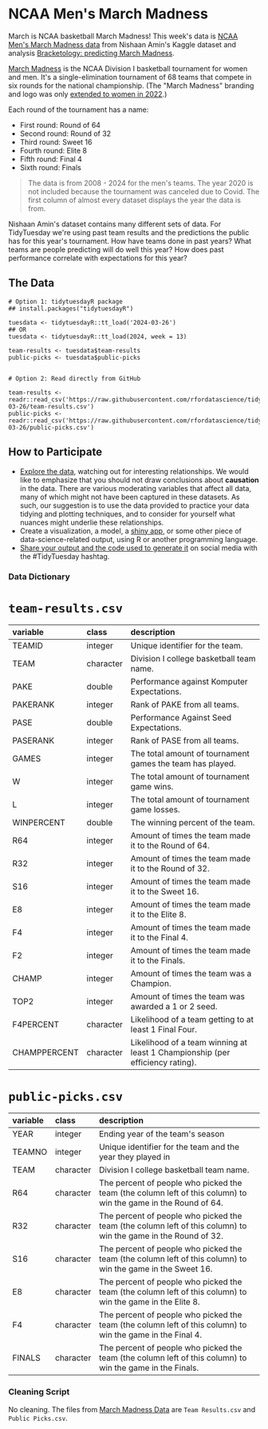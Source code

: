 # NCAA Men's March Madness 

March is NCAA basketball March Madness! This week's data is [NCAA Men's March Madness data](https://www.kaggle.com/datasets/nishaanamin/march-madness-data) from Nishaan Amin's Kaggle dataset and analysis [Bracketology: predicting March Madness](https://www.kaggle.com/code/nishaanamin/bracketology-predicting-march-madness). 

[March Madness](https://en.wikipedia.org/wiki/NCAA_Division_I_men%27s_basketball_tournament) is the NCAA Division I basketball tournament for women and men. It's a single-elimination tournament of 68 teams that compete in six rounds for the national championship. (The "March Madness" branding and logo was only [extended to women in 2022](https://www.ncaa.com/news/basketball-women/article/2021-09-29/march-madness-brand-will-be-used-di-womens-basketball-championship).) 

Each round of the tournament has a name:

* First round: Round of 64
* Second round: Round of 32
* Third round: Sweet 16
* Fourth round: Elite 8
* Fifth round: Final 4
* Sixth round: Finals


>The data is from 2008 - 2024 for the men's teams. The year 2020 is not included because the tournament was canceled due to Covid. The first column of almost every dataset displays the year the data is from. 

Nishaan Amin's dataset contains many different sets of data. For TidyTuesday we're using past team results and the predictions the public has for this year's tournament. How have teams done in past years? What teams are people predicting will do well this year? How does past performance correlate with expectations for this year?

## The Data

```{r}
# Option 1: tidytuesdayR package 
## install.packages("tidytuesdayR")

tuesdata <- tidytuesdayR::tt_load('2024-03-26')
## OR
tuesdata <- tidytuesdayR::tt_load(2024, week = 13)

team-results <- tuesdata$team-results
public-picks <- tuesdata$public-picks


# Option 2: Read directly from GitHub

team-results <- readr::read_csv('https://raw.githubusercontent.com/rfordatascience/tidytuesday/master/data/2024/2024-03-26/team-results.csv')
public-picks <- readr::read_csv('https://raw.githubusercontent.com/rfordatascience/tidytuesday/master/data/2024/2024-03-26/public-picks.csv')

```

## How to Participate

- [Explore the data](https://r4ds.hadley.nz/), watching out for interesting relationships. We would like to emphasize that you should not draw conclusions about **causation** in the data. There are various moderating variables that affect all data, many of which might not have been captured in these datasets. As such, our suggestion is to use the data provided to practice your data tidying and plotting techniques, and to consider for yourself what nuances might underlie these relationships.
- Create a visualization, a model, a [shiny app](https://shiny.posit.co/), or some other piece of data-science-related output, using R or another programming language.
- [Share your output and the code used to generate it](../../../sharing.md) on social media with the #TidyTuesday hashtag.

### Data Dictionary

# `team-results.csv`

|variable  |class     |description |
|:---------|:---------|:-----------|
|TEAMID   |integer   |Unique identifier for the team.     |
|TEAM      |character |Division I college basketball team name.        |
|PAKE      |double    |Performance against Komputer Expectations.        |
|PAKERANK |integer   |Rank of PAKE from all teams.   |
|PASE      |double    |Performance Against Seed Expectations.        |
|PASERANK |integer   |Rank of PASE from all teams.   |
|GAMES     |integer   |The total amount of tournament games the team has played.       |
|W         |integer   |The total amount of tournament game wins.           |
|L         |integer   |The total amount of tournament game losses.           |
|WINPERCENT      |double    |The winning percent of the team.        |
|R64       |integer   |Amount of times the team made it to the Round of 64.         |
|R32       |integer   |Amount of times the team made it to the Round of 32.       |
|S16       |integer   |Amount of times the team made it to the Sweet 16.         |
|E8        |integer   |Amount of times the team made it to the Elite 8.          |
|F4        |integer   |Amount of times the team made it to the Final 4.          |
|F2        |integer   |Amount of times the team made it to the Finals.        |
|CHAMP     |integer   |Amount of times the team was a Champion.       |
|TOP2      |integer   |Amount of times the team was awarded a 1 or 2 seed.        |
|F4PERCENT       |character |Likelihood of a team getting to at least 1 Final Four.         |
|CHAMPPERCENT    |character |Likelihood of a team winning at least 1 Championship (per efficiency rating).      |


# `public-picks.csv`

|variable |class     |description |
|:--------|:---------|:-----------|
|YEAR     |integer   |Ending year of the team's season        |
|TEAMNO  |integer   |Unique identifier for the team and the year they played in     |
|TEAM     |character |Division I college basketball team name.        |
|R64      |character |The percent of people who picked the team (the column left of this column) to win the game in the Round of 64.         |
|R32      |character |The percent of people who picked the team (the column left of this column) to win the game in the Round of 32.         |
|S16      |character |The percent of people who picked the team (the column left of this column) to win the game in the Sweet 16.       |
|E8       |character |The percent of people who picked the team (the column left of this column) to win the game in the Elite 8.     |
|F4       |character |The percent of people who picked the team (the column left of this column) to win the game in the Final 4.          |
|FINALS   |character |The percent of people who picked the team (the column left of this column) to win the game in the Finals.      |


### Cleaning Script

No cleaning. The files from [March Madness Data](https://www.kaggle.com/datasets/nishaanamin/march-madness-data) are `Team Results.csv` and `Public Picks.csv`.
